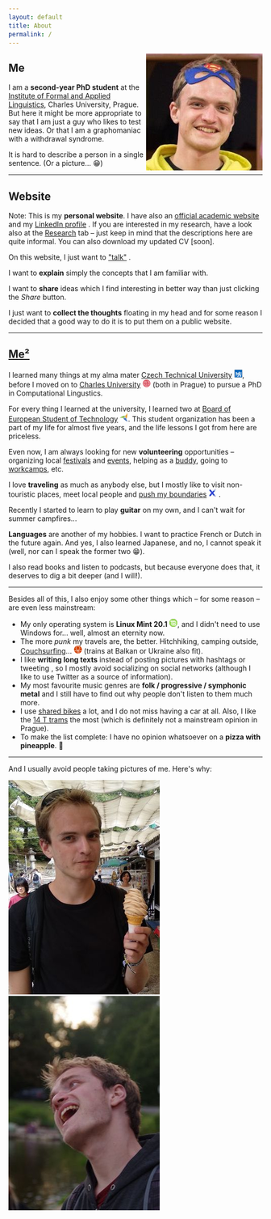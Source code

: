 ```yaml
---
layout: default
title: About
permalink: /
---
```

<img id="about-img" align="right" src="assets/me_3.jpg" alt="me_3">

## Me
I am a **second-year PhD student** at the [Institute of Formal and Applied Linguistics](ufal.mff.cuni.cz/), Charles University, Prague. But here it might be more appropriate to say that I am just a guy who likes to test new ideas. Or that I am a graphomaniac with a withdrawal syndrome.

It is hard to describe a person in a single sentence. (Or a picture... 😁) 

---
## Website
Note: This is my **personal website**. I have also an [official academic website](https://ufal.mff.cuni.cz/zdenek-kasner) <i class="fa fa-university"></i> and my [LinkedIn profile](https://www.linkedin.com/in/zdenek-kasner/) <i class="fab fa-linkedin"></i>. If you are interested in my research, have a look also at the [Research](research) tab  – just keep in mind that the descriptions here are quite informal. You can also download my updated CV [soon].

On this website, I just want to ["talk"](blog) <i class="fa fa-comment-alt"></i>. 

I want to **explain** simply the concepts that I am familiar with.

I want to **share** ideas which I find interesting in better way than just clicking the *Share* button. 

I just want to **collect the thoughts** floating in my head and for some reason I decided that a good way to do it is to put them on a public website.




<!-- But mainly there is this crazy idea that writing my thoughts on a public website will help to clear them up. -->

---
## [Me²](https://www.youtube.com/watch?v=7yiOjcLEAGg)
I learned many things at my alma mater [Czech Technical University](https://cvut.cz/) <img src="assets/cvut.png" style="display: inline">, before I moved on to [Charles University](https://cuni.cz/) <img src="assets/cuni.png" style="display: inline"> (both in Prague) to pursue a PhD in Computational Lingustics.


For every thing I learned at the university, I learned two at [Board of European Student of Technology](https://best.eu.org) <img src="assets/best.png" style="display: inline">. This student organization has been a part of my life for almost five years, and the life lessons I got from here are priceless. 

Even now, I am always looking for new **volunteering** <i class="fa fa-people-arrows"></i> opportunities – organizing local [festivals](https://www.prahazijehudbou.cz) and [events](https://milionchvilek.cz), helping as a [buddy](https://esncuprague.cz), going to [workcamps](https//tamjdem.cz), etc.

I love **traveling** as much as anybody else, but I mostly like to visit non-touristic places, meet local people and  [push my boundaries](https://x-challenge.cz/) <img src="assets/x.jpg" style="display: inline"> .


Recently I started to learn to play **guitar** <i class="fa fa-guitar"></i> on my own, and I can't wait for summer campfires...

**Languages** <i class="fa fa-language"></i> are another of my hobbies. I want to practice French or Dutch in the future again. And yes, I also learned Japanese, and no, I cannot speak it (well, nor can I speak the former two 😁).

I also read books and listen to podcasts, but because everyone does that, it deserves to dig a bit deeper (and I will!).

---

Besides all of this, I also enjoy some other things which – for some reason – are even less mainstream:

- My only operating system is **Linux Mint 20.1** <img src="assets/mint.png" style="display: inline">, and I didn't need to use Windows for... well, almost an eternity now.
- The more *punk* my travels are, the better. Hitchhiking, camping outside, [Couchsurfing](https://www.couchsurfing.com)...  <img src="assets/cs.png" style="display: inline"> (trains at Balkan or Ukraine also fit).
- I like **writing long texts** instead of posting pictures with hashtags <i class="fab fa-instagram"></i> or tweeting <i class="fab fa-twitter"></i>, so I mostly avoid socializing on social networks (although I like to use Twitter as a source of information).
- My most favourite music genres are **folk / progressive / symphonic metal** <i class="fa fa-music"></i> and I still have to find out why people don't listen to them much more.
- I use [shared bikes](https://www.nextbikeczech.com) <i class="fas fa-bicycle"></i> a lot, and I do not miss having a car at all. Also, I like the [14 T trams](https://en.wikipedia.org/wiki/%C5%A0koda_14_T) <i class="fas fa-tram"></i> the most (which is definitely not a mainstream opinion in Prague).
- To make the list complete: I have no opinion whatsoever on a **pizza with pineapple**. 🍕

---

And I usually avoid people taking pictures of me. Here's why:


<div class="row centered-image">
  <div class="column">
    <img src="assets/me_1.jpg" alt="me_1">
  </div>
  <div class="column">
    <img src="assets/me_2.jpg" alt="me_2">
  </div>
</div>